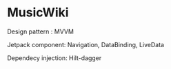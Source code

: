 # MusicWiki

Design pattern : MVVM

Jetpack component: Navigation, DataBinding, LiveData

Dependecy injection: Hilt-dagger
